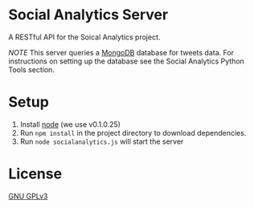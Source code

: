 Social Analytics Server
=======================

A RESTful API for the Soical Analytics project. 

*NOTE*
This server queries a [MongoDB](https://www.mongodb.com/) database for tweets data. 
For instructions on setting up the database see the Social Analytics Python Tools section.

Setup
=====

1. Install [node](https://nodejs.org/en/) (we use v0.1.0.25)
3. Run `npm install` in the project directory to download dependencies.
2. Run `node socialanalytics.js` will start the server

License
=======

[GNU GPLv3](http://www.gnu.org/licenses/gpl-3.0.txt)
